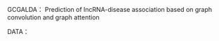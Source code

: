 GCGALDA： Prediction of lncRNA-disease association based on graph convolution and graph attention 


DATA：
